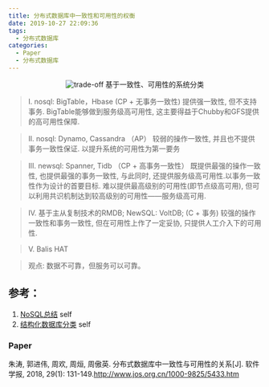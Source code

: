 ```yaml
---
title: 分布式数据库中一致性和可用性的权衡
date: 2019-10-27 22:09:36
tags:
  - 分布式数据库
categories:
  - Paper
  - 分布式数据库
---
```


<p></p>
<!-- more -->

<div style="text-align: center;">

![trade-off](https://user-images.githubusercontent.com/5608425/67635359-14c13280-f901-11e9-93f2-50720186ad33.jpg)
基于一致性、可用性的系统分类
</div>

> I. nosql: BigTable，Hbase (CP + 无事务一致性)
  提供强一致性, 但不支持事务.
  BigTable能够做到服务级高可用性, 这主要得益于Chubby和GFS提供的高可用性保障.

> II. nosql: Dynamo, Cassandra （AP）
  较弱的操作一致性, 并且也不提供事务一致性保证. 以提升系统的可用性为第一要务

> III. newsql: Spanner, Tidb  （CP + 高事务一致性）
  既提供最强的操作一致性, 也提供最强的事务一致性, 与此同时, 还提供服务级高可用性.以事务一致性作为设计的首要目标.
  难以提供最高级别的可用性(即节点级高可用), 但可以利用共识机制达到较高级别的可用性——服务级高可用.

> Ⅳ. 基于主从复制技术的RMDB; NewSQL: VoltDB; (C + 事务)
  较强的操作一致性和事务一致性, 但在可用性上作了一定妥协, 只提供人工介入下的可用性.

> V.  Balis HAT


> 观点: 数据不可靠，但服务可以可靠。


## 参考：
1. [NoSQL总结](../../../../2018/07/19/NoSQL/) self
2. [结构化数据库分类](../../../..//2019/10/27/dbClassify/) self

### Paper
朱涛, 郭进伟, 周欢, 周烜, 周傲英. 分布式数据库中一致性与可用性的关系[J]. 软件学报, 2018, 29(1): 131-149.http://www.jos.org.cn/1000-9825/5433.htm
